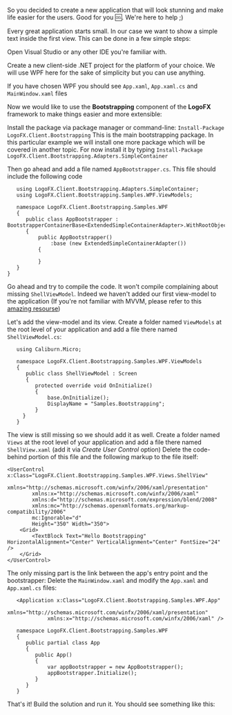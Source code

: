 So you decided to create a new application that will look stunning and make life easier
for the users. Good for you :cool:. We're here to help ;)

Every great application starts small. 
In our case we want to show a simple text inside the first view.
This can be done in a few simple steps:

Open Visual Studio or any other IDE you're familiar with.

Create a new client-side .NET project for the platform of your choice. 
We will use WPF here for the sake of simplicity but you can use anything.

If you have chosen WPF you should see `App.xaml`, `App.xaml.cs` and `MainWindow.xaml` files

Now we would like to use the **Bootstrapping** 
component of the **LogoFX** framework to make things easier
and more extensible:

Install the package via package manager or command-line: 
`Install-Package LogoFX.Client.Bootstrapping`
This is the main bootstrapping package. 
In this particular example we will install one more package
which will be covered in another topic. 
For now install it by typing 
`Install-Package LogoFX.Client.Bootstrapping.Adapters.SimpleContainer`

Then go ahead and add a file named `AppBootstrapper.cs`. This file should include the following code
```
   using LogoFX.Client.Bootstrapping.Adapters.SimpleContainer;
   using LogoFX.Client.Bootstrapping.Samples.WPF.ViewModels;

   namespace LogoFX.Client.Bootstrapping.Samples.WPF
   {
      public class AppBootstrapper : BootstrapperContainerBase<ExtendedSimpleContainerAdapter>.WithRootObject<ShellViewModel>
      {
          public AppBootstrapper()
		      :base (new ExtendedSimpleContainerAdapter())
		  {
			
		  }
   }
}
```

Go ahead and try to compile the code. It won't compile complaining about missing `ShellViewModel`.
Indeed we haven't added our first view-model to the application (If you're not familiar with MVVM, please
refer to this [amazing resourse](https://www.codeproject.com/Articles/100175/Model-View-ViewModel-MVVM-Explained))

Let's add the view-model and its view. Create a folder named `ViewModels` 
at the root level of your application and add a file there named `ShellViewModel.cs`:

```
   using Caliburn.Micro;

   namespace LogoFX.Client.Bootstrapping.Samples.WPF.ViewModels
   {
      public class ShellViewModel : Screen
      {
         protected override void OnInitialize()
         {
             base.OnInitialize();
             DisplayName = "Samples.Bootstrapping";
         }
     }
   }
```

The view is still missing so we should add it as well. Create a folder named `Views`
at the root level of your application and add a file there named `ShellView.xaml` (add it via *Create User Control* option)
Delete the code-behind portion of this file and the following markup to the file itself:
```
<UserControl x:Class="LogoFX.Client.Bootstrapping.Samples.WPF.Views.ShellView"
        xmlns="http://schemas.microsoft.com/winfx/2006/xaml/presentation"
        xmlns:x="http://schemas.microsoft.com/winfx/2006/xaml"
        xmlns:d="http://schemas.microsoft.com/expression/blend/2008"
        xmlns:mc="http://schemas.openxmlformats.org/markup-compatibility/2006"
        mc:Ignorable="d"
        Height="350" Width="350">
    <Grid>
        <TextBlock Text="Hello Bootstrapping" HorizontalAlignment="Center" VerticalAlignment="Center" FontSize="24" />       
    </Grid>
</UserControl>
```

The only missing part is the link between the app's entry point and the bootstrapper:
Delete the `MainWindow.xaml` and modify the `App.xaml` and `App.xaml.cs` files:
```
   <Application x:Class="LogoFX.Client.Bootstrapping.Samples.WPF.App"
             xmlns="http://schemas.microsoft.com/winfx/2006/xaml/presentation"
             xmlns:x="http://schemas.microsoft.com/winfx/2006/xaml" />
```
   
```
   namespace LogoFX.Client.Bootstrapping.Samples.WPF
   {    
      public partial class App
      {
         public App()
         {
             var appBootstrapper = new AppBootstrapper();
             appBootstrapper.Initialize();
         }
      }
   }
```

That's it! Build the solution and run it. You should see something like this:

